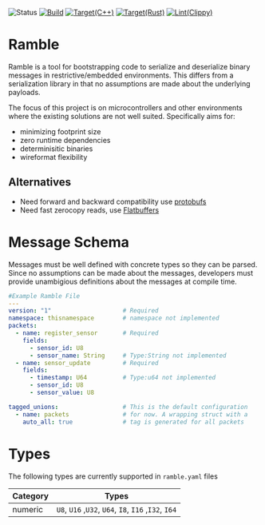 ![Status](https://img.shields.io/badge/Project_status-PreAlpha-purple)
[![Build](https://github.com/jazzz/ramble/actions/workflows/cargo_build.yml/badge.svg)](https://github.com/jazzz/ramble/actions/workflows/cargo_build.yml)
[![Target(C++)](https://github.com/jazzz/ramble/actions/workflows/test_target_cpp.yml/badge.svg)](https://github.com/jazzz/ramble/actions/workflows/test_target_cpp.yml)
[![Target(Rust)](https://github.com/jazzz/ramble/actions/workflows/test_target_rust.yml/badge.svg)](https://github.com/jazzz/ramble/actions/workflows/test_target_rust.yml)
[![Lint(Clippy)](https://github.com/jazzz/ramble/actions/workflows/lint.yml/badge.svg)](https://github.com/jazzz/ramble/actions/workflows/lint.yml)


# Ramble

Ramble is a tool for bootstrapping code to serialize and deserialize binary messages in restrictive/embedded environments. This differs from a serialization library in that no assumptions are made about the underlying payloads.

The focus of this project is on microcontrollers and other environments where the existing solutions are not well suited. Specifically aims for:
- minimizing footprint size
- zero runtime dependencies
- determinisitic binaries
- wireformat flexibility


## Alternatives
- Need forward and backward compatibility use [protobufs](https://protobuf.dev/)
- Need fast zerocopy reads, use [Flatbuffers](https://flatbuffers.dev/)

# Message Schema

Messages must be well defined with concrete types so they can be parsed. Since no assumptions can be made about the messages, developers must provide unambigious definitions about the messages at compile time.

```yaml
#Example Ramble File
---
version: "1"                    # Required
namespace: thisnamespace        # namespace not implemented
packets:
  - name: register_sensor       # Required
    fields:
      - sensor_id: U8
      - sensor_name: String     # Type:String not implemented
  - name: sensor_update         # Required
    fields:
      - timestamp: U64          # Type:u64 not implemented
      - sensor_id: U8
      - sensor_value: U8

tagged_unions:                  # This is the default configuration
  - name: packets               # for now. A wrapping struct with a 
    auto_all: true              # tag is generated for all packets

```

# Types
The following types are currently supported in `ramble.yaml` files

| Category          |  Types   |
| :---------------- | :------: |
| numeric           |  `U8`, `U16` ,`U32`, `U64`, `I8`, `I16` ,`I32`, `I64`|
